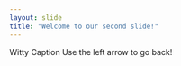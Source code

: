 ```yaml
---
layout: slide
title: "Welcome to our second slide!"
---
```

Witty Caption
Use the left arrow to go back!
